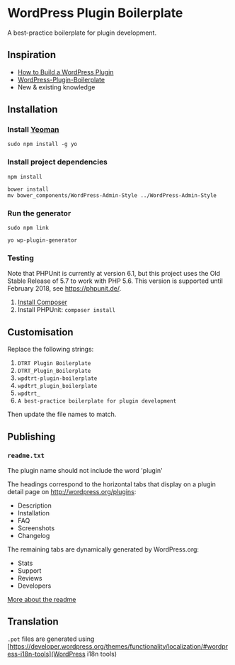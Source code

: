 # WordPress Plugin Boilerplate

A best-practice boilerplate for plugin development.

## Inspiration

* [How to Build a WordPress Plugin](https://teamtreehouse.com/library/how-to-build-a-wordpress-plugin)
* [WordPress-Plugin-Boilerplate](https://github.com/DevinVinson/WordPress-Plugin-Boilerplate/)
* New & existing knowledge

## Installation

### Install [Yeoman](http://yeoman.io/)

```
sudo npm install -g yo
```

### Install project dependencies

```
npm install

bower install
mv bower_components/WordPress-Admin-Style ../WordPress-Admin-Style
```

### Run the generator

```
sudo npm link

yo wp-plugin-generator
```

### Testing

Note that PHPUnit is currently at version 6.1, but this project uses the Old Stable Release of 5.7 to work with PHP 5.6. This version is supported until February 2018, see https://phpunit.de/.

1. [Install Composer](https://getcomposer.org/download/)
1. Install PHPUnit: `composer install`

## Customisation

Replace the following strings:

1. `DTRT Plugin Boilerplate`
1. `DTRT_Plugin_Boilerplate`
1. `wpdtrt-plugin-boilerplate`
1. `wpdtrt_plugin_boilerplate`
1. `wpdtrt_`
1. `A best-practice boilerplate for plugin development`

Then update the file names to match.

## Publishing

### `readme.txt`

The plugin name should not include the word 'plugin'

The headings correspond to the horizontal tabs that display on a plugin detail page on <http://wordpress.org/plugins>:

* Description
* Installation
* FAQ
* Screenshots
* Changelog

The remaining tabs are dynamically generated by WordPress.org:

* Stats
* Support
* Reviews
* Developers

[More about the readme](https://wordpress.org/plugins/developers/#readme)

## Translation

`.pot` files are generated using [https://developer.wordpress.org/themes/functionality/localization/#wordpress-i18n-tools](WordPress i18n tools)
